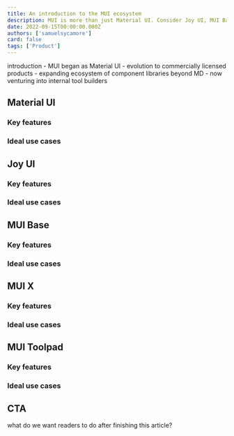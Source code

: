 ```yaml
---
title: An introduction to the MUI ecosystem
description: MUI is more than just Material UI. Consider Joy UI, MUI Base, MUI X, and Toolpad for your next project.
date: 2022-09-15T00:00:00.000Z
authors: ['samuelsycamore']
card: false
tags: ['Product']
---
```


introduction - MUI began as Material UI - evolution to commercially licensed products - expanding ecosystem of component libraries beyond MD - now venturing into internal tool builders

## Material UI

### Key features

### Ideal use cases

## Joy UI

### Key features

### Ideal use cases

## MUI Base

### Key features

### Ideal use cases

## MUI X

### Key features

### Ideal use cases

## MUI Toolpad

### Key features

### Ideal use cases

## CTA

what do we want readers to do after finishing this article?
